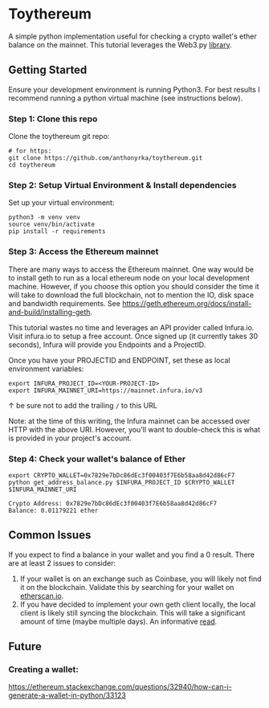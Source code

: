 # Toythereum
A simple python implementation useful for checking a crypto wallet's ether balance on the mainnet. This tutorial leverages the Web3.py [library](https://web3py.readthedocs.io/en/latest/quickstart.html).
## Getting Started
Ensure your development environment is running Python3. For best results I recommend running a python virtual machine (see instructions below).

### Step 1: Clone this repo
Clone the toythereum git repo:
```
# for https:
git clone https://github.com/anthonyrka/toythereum.git
cd toythereum
```
### Step 2: Setup Virtual Environment & Install dependencies
Set up your virtual environment:
```
python3 -m venv venv
source venv/bin/activate
pip install -r requirements
```
### Step 3: Access the Ethereum mainnet
There are many ways to access the Ethereum mainnet. One way would be to install geth to run as a local ethereum node on your local development machine. However, if you choose this option you should consider the time it will take to download the full blockchain, not to mention the IO, disk space and bandwidth requirements. See https://geth.ethereum.org/docs/install-and-build/installing-geth.

This tutorial wastes no time and leverages an API provider called Infura.io. Visit infura.io to setup a free account. Once signed up (it currently takes 30 seconds), Infura will provide you Endpoints and a ProjectID.

Once you have your PROJECTID and ENDPOINT, set these as local environment variables:
```
export INFURA_PROJECT_ID=<YOUR-PROJECT-ID>
export INFURA_MAINNET_URI=https://mainnet.infura.io/v3
```
&#8593; be sure not to add the trailing `/` to this URL

Note: at the time of this writing, the Infura mainnet can be accessed over HTTP with the above URI. However, you'll want to double-check this is what is provided in your project's account.
### Step 4: Check your wallet's balance of Ether
```
export CRYPTO_WALLET=0x7829e7bDc86dEc3f00403f7E6b58aa8d42d86cF7
python get_address_balance.py $INFURA_PROJECT_ID $CRYPTO_WALLET $INFURA_MAINNET_URI

Crypto Address: 0x7829e7bDc86dEc3f00403f7E6b58aa8d42d86cF7
Balance: 0.01179221 ether
```

## Common Issues
If you expect to find a balance in your wallet and you find a 0 result.
There are at least 2 issues to consider:
1. If your wallet is on an exchange such as Coinbase, you will likely not find it on the blockchain. Validate this by searching for your wallet on [etherscan.io](https://etherscan.io/).
2. If you have decided to implement your own geth client locally, the local client is likely still syncing the blockchain. This will take a significant amount of time (maybe multiple days). An informative [read](https://github.com/ethereum/go-ethereum/issues/14338#issuecomment-490054375).

## Future
### Creating a wallet:
https://ethereum.stackexchange.com/questions/32940/how-can-i-generate-a-wallet-in-python/33123
